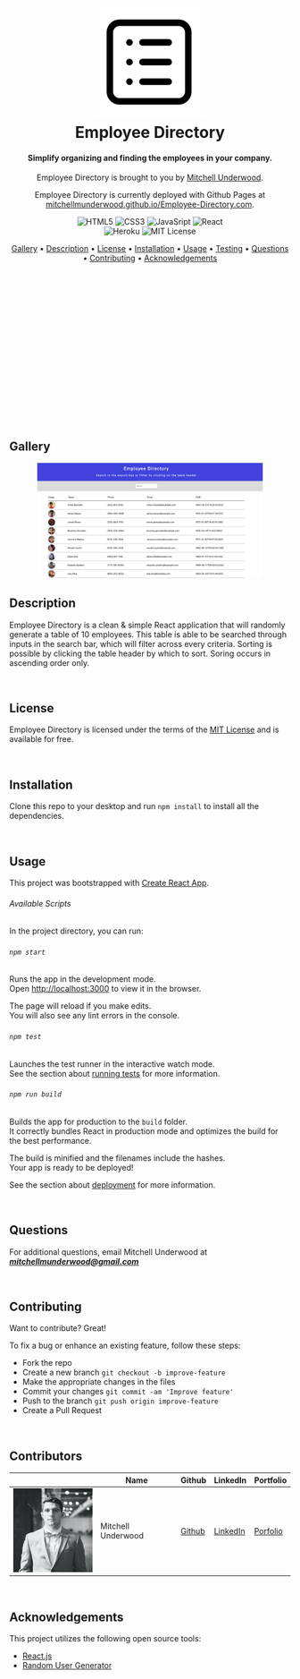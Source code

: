 <h1 align="center">
  <br>
  <!-- image/logo link -->
  <a href="https://www.mitchellmunderwood.github.io/Employee-Directory.com"><img src="./README-Support/employee-directory-logo.png" alt="Employee Directory" width="200" height="200"></a>
  <br>
  Employee Directory
  <br>
</h1>

<h4 align="center">
<!-- Description of Project -->
Simplify organizing and finding the employees in your company.
</h4>

<p align="center">
<!-- List of Contributors -->
Employee Directory is brought to you by <a href="https://github.com/mitchellmunderwood" target="_blank">Mitchell Underwood</a>.
</p>

<p align="center">
Employee Directory is currently deployed with Github Pages at <a href="https://www.mitchellmunderwood.github.io/Employee-Directory.com">mitchellmunderwood.github.io/Employee-Directory.com</a>.
</p>

<p align="center">
<!-- line for badges -->
    <img src="https://img.shields.io/badge/Code-HTML5-informational?style=flat&logo=html5&logoColor=white&color=blue"
         alt="HTML5">
    <img src="https://img.shields.io/badge/Code-CSS3-informational?style=flat&logo=css3&logoColor=white&color=blue"
         alt="CSS3">
    <img src="https://img.shields.io/badge/Code-JavaScript-informational?style=flat&logo=javascript&logoColor=white&color=blue"
         alt="JavaSript">
    <img src="https://img.shields.io/badge/Code-React-informational?style=flat&logo=react&logoColor=white&color=blue"
         alt="React">
<br>
<!-- line for badges -->
    <img src="https://img.shields.io/badge/Deploy-Github-informational?style=flat&logo=github&logoColor=white&color=blue"
         alt="Heroku">
    <img src="https://img.shields.io/badge/License-MIT-informational?style=flat&logo=mit&logoColor=white&color=blue"
         alt="MIT License">
</p>

<p align="center">
    <!-- table of contents -->
  <a href="#gallery">Gallery</a> •
  <a href="#description">Description</a> •
  <a href="#license">License</a> •
  <a href="#installation">Installation</a> •
  <a href="#usage">Usage</a> •
  <a href="#testing">Testing</a> •
  <a href="#questions">Questions</a> •
  <a href="#contributing">Contributing</a> •
  <a href="#acknowledgements">Acknowledgements</a>
</p>

<p>
<br>
<br>
<br>
<br>
<br>
<br>
<br>
<br>
<br>
<br>
<br>
<br>
<br>
<br>
<br>
<br>
</p>

## Gallery

<p align="center">
    <img src="./README-support/directory.png"
         width="80%" height="auto">
<br/>

## Description

Employee Directory is a clean & simple React application that will randomly generate a table of 10 employees. This table is able to be searched through inputs in the search bar, which will filter across every criteria. Sorting is possible by clicking the table header by which to sort. Soring occurs in ascending order only.

<br/>

## License

Employee Directory is licensed under the terms of the [MIT License](https://opensource.org/licenses/MIT) and is available for free.

<br/>

## Installation

Clone this repo to your desktop and run `npm install` to install all the dependencies.

<br/>

## Usage

This project was bootstrapped with [Create React App](https://github.com/facebook/create-react-app).

###### Available Scripts

In the project directory, you can run:

###### `npm start`

Runs the app in the development mode.<br />
Open [http://localhost:3000](http://localhost:3000) to view it in the browser.

The page will reload if you make edits.<br />
You will also see any lint errors in the console.

###### `npm test`

Launches the test runner in the interactive watch mode.<br />
See the section about [running tests](https://facebook.github.io/create-react-app/docs/running-tests) for more information.

###### `npm run build`

Builds the app for production to the `build` folder.<br />
It correctly bundles React in production mode and optimizes the build for the best performance.

The build is minified and the filenames include the hashes.<br />
Your app is ready to be deployed!

See the section about [deployment](https://facebook.github.io/create-react-app/docs/deployment) for more information.

<br/>

## Questions

For additional questions, email Mitchell Underwood at ***mitchellmunderwood@gmail.com***

<br/>

## Contributing

Want to contribute? Great!

To fix a bug or enhance an existing feature, follow these steps:

- Fork the repo
- Create a new branch `git checkout -b improve-feature`
- Make the appropriate changes in the files
- Commit your changes `git commit -am 'Improve feature'`
- Push to the branch `git push origin improve-feature`
- Create a Pull Request

<br/>

## Contributors

|                                                                      | Name               | Github                                                     | LinkedIn                                                                         | Portfolio                                                    |
| -------------------------------------------------------------------- | ------------------ | ---------------------------------------------------------- | -------------------------------------------------------------------------------- | ------------------------------------------------------------ |
| <img src="./README-support/mitchell.jpg" width="150" height="150" /> | Mitchell Underwood | <a href="https://github.com/mitchellmunderwood">Github</a> | <a href="https://www.linkedin.com/in/mitchell-underwood-295455122/">LinkedIn</a> | <a href="https://mitchellmunderwood.github.io/">Porfolio</a> |

<br/>

## Acknowledgements

This project utilizes the following open source tools:

- [React.js](https://reactjs.org/)
- [Random User Generator](https://randomuser.me)
